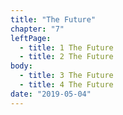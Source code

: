 ```yaml
---
title: "The Future"
chapter: "7"
leftPage:
  - title: 1 The Future
  - title: 2 The Future
body:
  - title: 3 The Future
  - title: 4 The Future
date: "2019-05-04"
---
```

